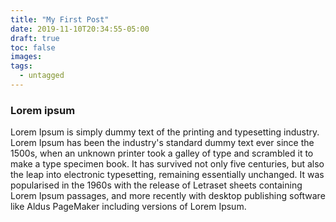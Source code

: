 ```yaml
---
title: "My First Post"
date: 2019-11-10T20:34:55-05:00
draft: true
toc: false
images:
tags:
  - untagged
---
```


<h3>Lorem ipsum</h3>

</b>Lorem Ipsum</b> is simply dummy text of the printing and typesetting industry. Lorem Ipsum has been the industry's standard dummy text ever since the 1500s, when an unknown printer took a galley of type and scrambled it to make a type specimen book. It has survived not only five centuries, but also the leap into electronic typesetting, remaining essentially unchanged. It was popularised in the 1960s with the release of Letraset sheets containing Lorem Ipsum passages, and more recently with desktop publishing software like Aldus PageMaker including versions of Lorem Ipsum.
